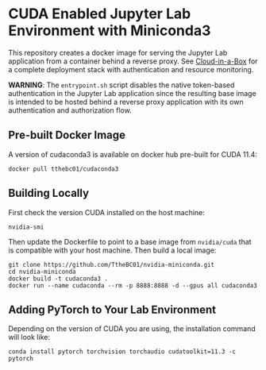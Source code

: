 # CUDA Enabled Jupyter Lab Environment with Miniconda3

This repository creates a docker image for serving the Jupyter Lab application from a container behind a reverse proxy. See 
[Cloud-in-a-Box](https://github.com/TtheBC01/Cloud-in-a-Box) for a complete deployment stack with authentication and resource monitoring. 

**WARNING**: The `entrypoint.sh` script disables the native token-based authentication in the Jupyter Lab application since the resulting base image
is intended to be hosted behind a reverse proxy application with its own authentication and authorization flow. 

## Pre-built Docker Image

A version of cudaconda3 is available on docker hub pre-built for CUDA 11.4:

```shell
docker pull tthebc01/cudaconda3
```

## Building Locally

First check the version CUDA installed on the host machine:

```shell
nvidia-smi
```

Then update the Dockerfile to point to a base image from `nvidia/cuda` that is compatible with your host machine. Then 
build a local image:

```shell
git clone https://github.com/TtheBC01/nvidia-miniconda.git
cd nvidia-miniconda
docker build -t cudaconda3 .
docker run --name cudaconda --rm -p 8888:8888 -d --gpus all cudaconda3
```

## Adding PyTorch to Your Lab Environment

Depending on the version of CUDA you are using, the installation command will look like:

```shell
conda install pytorch torchvision torchaudio cudatoolkit=11.3 -c pytorch
```